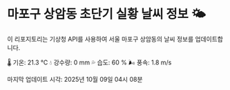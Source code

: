 
# 마포구 상암동 초단기 실황 날씨 정보 🌤️

이 리포지토리는 기상청 API를 사용하여 서울 마포구 상암동의 날씨 정보를 업데이트합니다. 

🌡️ 기온: 21.3 ℃
💧 강수량: 0 mm
💦 습도: 60 %
🌬️ 풍속: 1.8 m/s

마지막 업데이트 시각: 2025년 10월 09일 04시 08분    
